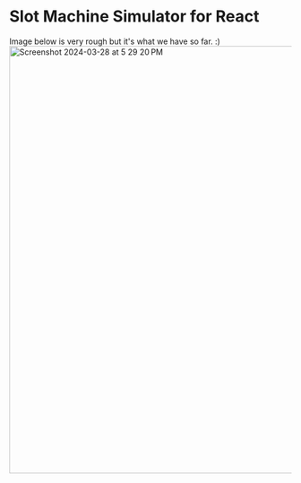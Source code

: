 # Slot Machine Simulator for React

Image below is very rough but it's what we have so far. :)
<img width="763" alt="Screenshot 2024-03-28 at 5 29 20 PM" src="https://github.com/AdamDavisDeveloper/slot-machine/assets/68540487/9172f383-df5a-49c6-b4ec-a02f324e0e75">
